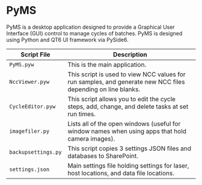 # PyMS

PyMS is a desktop application designed to provide a Graphical User Interface (GUI) control to manage cycles of batches.
PyMS is designed using Python and QT6 UI framework via PySide6.

 Script File         | Description                                                                                                  
---------------------|--------------------------------------------------------------------------------------------------------------
 `PyMS.pyw`          | This is the main application.                                                                                
 `NccViewer.pyw`     | This script is used to view NCC values for run samples, and generate new NCC files depending on line blanks. 
 `CycleEditor.pyw`   | This script allows you to edit the cycle steps, add, change, and delete tasks at set run times.              
 `imagefiler.py`     | Lists all of the open windows  (useful for window names when using apps that hold camera images).            
 `backupsettings.py` | This script copies 3 settings JSON files and databases to SharePoint.                                        
 `settings.json`     | Main settings file holding settings for laser, host locations, and data file locations.                      
